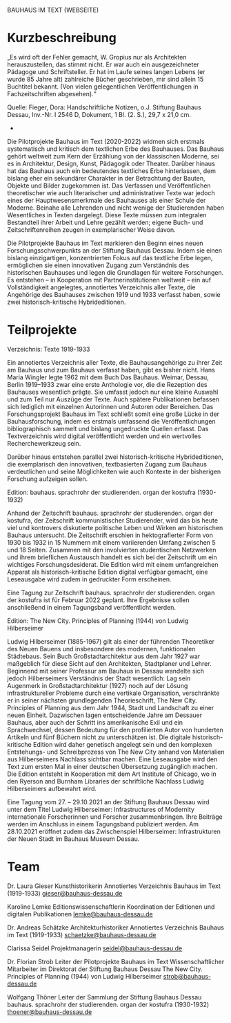 BAUHAUS IM TEXT (WEBSEITE)


# Kurzbeschreibung

„Es wird oft der Fehler gemacht, W. Gropius nur als Architekten herauszustellen, das stimmt nicht. 
Er war auch ein ausgezeichneter Pädagoge und Schriftsteller. Er hat im Laufe seines langen Lebens 
(er wurde 85 Jahre alt) zahlreiche Bücher geschrieben, mir sind allein 15 Buchtitel bekannt. 
(Von vielen gelegentlichen Veröffentlichungen in Fachzeitschriften abgesehen).“

Quelle: Fieger, Dora: Handschriftliche Notizen, o.J. 
Stiftung Bauhaus Dessau, Inv.-Nr. I 2546 D, Dokument, 1 Bl. (2. S.), 29,7 x 21,0 cm.

*

Die Pilotprojekte Bauhaus im Text (2020-2022) widmen sich erstmals systematisch und kritisch dem textlichen Erbe
des Bauhauses. Das Bauhaus gehört weltweit zum Kern der Erzählung von der klassischen Moderne, sei es 
in Architektur, Design, Kunst, Pädagogik oder Theater. Darüber hinaus hat das Bauhaus auch ein bedeutendes textliches Erbe 
hinterlassen, dem bislang eher ein sekundärer Charakter in der Betrachtung der Bauten, Objekte 
und Bilder zugekommen ist. Das Verfassen und Veröffentlichen theoretischer wie auch literarischer und administrativer Texte war jedoch eines 
der Hauptwesensmerkmale des Bauhauses als einer Schule der Moderne. Beinahe alle Lehrenden und nicht wenige der Studierenden haben 
Wesentliches in Texten dargelegt. Diese Texte müssen zum integralen Bestandteil ihrer Arbeit und Lehre gezählt werden; eigene 
Buch- und Zeitschriftenreihen zeugen in exemplarischer Weise davon. 

Die Pilotprojekte Bauhaus im Text markieren den Beginn eines neuen Forschungsschwerpunkts an der Stiftung Bauhaus Dessau. 
Indem sie einen bislang einzigartigen, konzentrierten Fokus auf das textliche Erbe legen, ermöglichen sie einen innovativen 
Zugang zum Verständnis des historischen Bauhauses und legen die Grundlagen für weitere Forschungen. Es entstehen – in 
Kooperation mit Partnerinstitutionen weltweit – ein auf Vollständigkeit angelegtes, annotiertes Verzeichnis aller Texte, 
die Angehörige des Bauhauses zwischen 1919 und 1933 verfasst haben, sowie zwei historisch-kritische Hybrideditionen. 


# Teilprojekte

Verzeichnis: Texte 1919-1933

Ein annotiertes Verzeichnis aller Texte, die Bauhausangehörige zu ihrer Zeit am Bauhaus und zum Bauhaus verfasst 
haben, gibt es bisher nicht. Hans Maria Wingler legte 1962 mit dem Buch Das Bauhaus. Weimar, Dessau, Berlin 1919–1933 
zwar eine erste Anthologie vor, die die Rezeption des Bauhauses wesentlich prägte. Sie umfasst jedoch nur eine kleine Auswahl 
und zum Teil nur Auszüge der Texte. Auch spätere Publikationen befassen sich lediglich mit einzelnen Autorinnen und Autoren oder 
Bereichen. Das Forschungsprojekt Bauhaus im Text schließt somit eine große Lücke in der Bauhausforschung, indem es 
erstmals umfassend die Veröffentlichungen bibliographisch sammelt und bislang ungedruckte Quellen erfasst. Das Textverzeichnis 
wird digital veröffentlicht werden und ein wertvolles Recherchewerkzeug sein.

Darüber hinaus entstehen parallel zwei historisch-kritische Hybrideditionen, die exemplarisch den 
innovativen, textbasierten Zugang zum Bauhaus verdeutlichen und seine Möglichkeiten wie auch Kontexte in der bisherigen 
Forschung aufzeigen sollen.


Edition: bauhaus. sprachrohr der studierenden. organ der kostufra (1930-1932)

Anhand der Zeitschrift bauhaus. sprachrohr der studierenden. organ der kostufra, der Zeitschrift kommunistischer 
Studierender, wird das bis heute viel und kontrovers diskutierte politische Leben und Wirken am historischen Bauhaus 
untersucht. Die Zeitschrift erschien in hektografierter Form von 1930 bis 1932 in 15 Nummern mit einem variierenden 
Umfang zwischen 5 und 18 Seiten. Zusammen mit den involvierten studentischen Netzwerken und ihrem brieflichen Austausch 
handelt es sich bei der Zeitschrift um ein wichtiges Forschungsdesiderat. Die Edition wird mit einem umfangreichen Apparat als historisch-kritische 
Edition digital verfügbar gemacht, eine Leseausgabe wird zudem in gedruckter Form erscheinen. 

Eine Tagung zur Zeitschrift bauhaus. sprachrohr der studierenden. organ der kostufra ist für Februar 2022 geplant. Ihre Ergebnisse sollen anschließend
in einem Tagungsband veröffentlicht werden.


Edition: The New City. Principles of Planning (1944) von Ludwig Hilberseimer

Ludwig Hilberseimer (1885-1967) gilt als einer der führenden Theoretiker des Neuen Bauens und insbesondere des modernen, 
funktionalen Städtebaus. Sein Buch Großstadtarchitektur aus dem Jahr 1927 war maßgeblich für diese Sicht auf den Architekten, 
Stadtplaner und Lehrer. Beginnend mit seiner Professur am Bauhaus in Dessau wandelte sich jedoch Hilberseimers Verständnis der 
Stadt wesentlich: Lag sein Augenmerk in Großstadtarchitektur (1927) noch auf der Lösung infrastruktureller Probleme durch eine 
vertikale Organisation, verschränkte er in seiner nächsten grundlegenden Theorieschrift, The New City. Principles of Planning aus 
dem Jahr 1944, Stadt und Landschaft zu einer neuen Einheit. Dazwischen lagen entscheidende Jahre am Dessauer Bauhaus, aber auch 
der Schritt ins amerikanische Exil und ein Sprachwechsel, dessen Bedeutung für den profilierten Autor von hunderten Artikeln und fünf Büchern nicht 
zu unterschätzen ist. Die digitale historisch-kritische Edition wird daher genetisch angelegt sein und den komplexen 
Entstehungs- und Schreibprozess von The New City anhand von Materialien aus Hilberseimers Nachlass sichtbar machen. Eine Leseausgabe wird den Text 
zum ersten Mal in einer deutschen Übersetzung zugänglich machen. Die Edition entsteht in Kooperation mit dem Art Institute
of Chicago, wo in den Ryerson and Burnham Libraries der schriftliche Nachlass Ludwig Hilberseimers aufbewahrt wird.

Eine Tagung vom 27. – 29.10.2021 an der Stiftung Bauhaus Dessau wird unter dem Titel Ludwig Hilberseimer: Infrastructures of 
Modernity internationale Forscherinnen und Forscher zusammenbringen. Ihre Beiträge werden im Anschluss in einem Tagungsband publiziert werden. 
Am 28.10.2021 eröffnet zudem das Zwischenspiel Hilberseimer: Infrastrukturen der Neuen Stadt im Bauhaus Museum Dessau.


# Team

Dr. Laura Gieser
Kunsthistorikerin
Annotiertes Verzeichnis Bauhaus im Text (1919-1933)
gieser@bauhaus-dessau.de

Karoline Lemke
Editionswissenschaftlerin
Koordination der Editionen und digitalen Publikationen
lemke@bauhaus-dessau.de

Dr. Andreas Schätzke
Architekturhistoriker
Annotiertes Verzeichnis Bauhaus im Text (1919-1933)
schaetzke@bauhaus-dessau.de

Clarissa Seidel
Projektmanagerin
seidel@bauhaus-dessau.de

Dr. Florian Strob
Leiter der Pilotprojekte Bauhaus im Text
Wissenschaftlicher Mitarbeiter im Direktorat der Stiftung Bauhaus Dessau
The New City. Principles of Planning (1944) von Ludwig Hilberseimer
strob@bauhaus-dessau.de

Wolfgang Thöner
Leiter der Sammlung der Stiftung Bauhaus Dessau
bauhaus. sprachrohr der studierenden. organ der kostufra (1930-1932)
thoener@bauhaus-dessau.de


